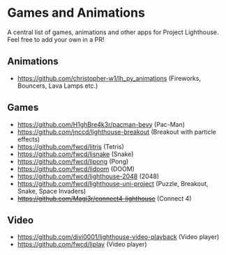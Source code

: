 # Games and Animations

A central list of games, animations and other apps for Project Lighthouse. Feel free to add your own in a PR!

## Animations

- https://github.com/christopher-w1/lh_py_animations (Fireworks, Bouncers, Lava Lamps etc.)

## Games

- https://github.com/H1ghBre4k3r/pacman-bevy (Pac-Man)
- https://github.com/jnccd/lighthouse-breakout (Breakout with particle effects)
- https://github.com/fwcd/litris (Tetris)
- https://github.com/fwcd/lisnake (Snake)
- https://github.com/fwcd/lipong (Pong)
- https://github.com/fwcd/lidoom (DOOM)
- https://github.com/fwcd/lighthouse-2048 (2048)
- https://github.com/fwcd/lighthouse-uni-project (Puzzle, Breakout, Snake, Space Invaders)
- ~~https://github.com/Magi3r/connect4-lighthouse~~ (Connect 4)

## Video

- https://github.com/divi0001/lighthouse-video-playback (Video player)
- https://github.com/fwcd/liplay (Video player)
